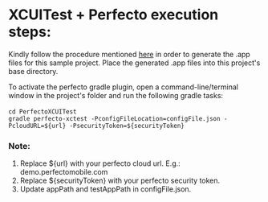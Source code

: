 # XCUITest + Perfecto execution steps:

Kindly follow the procedure mentioned [here](https://developers.perfectomobile.com/display/PD/XCUITest#expand-APreparetheapplicationandapplicationtestrunnerfiles) in order to generate the .app files for this sample project. Place the generated .app files into this project's base directory.<br>

To activate the perfecto gradle plugin, open a command-line/terminal window in the project's folder and run the following gradle tasks:</br></br>
`cd PerfectoXCUITest`</br>
`gradle perfecto-xctest -PconfigFileLocation=configFile.json -PcloudURL=${url} -PsecurityToken=${securityToken}`</br>

### Note: 
1. Replace ${url} with your perfecto cloud url. E.g.: demo.perfectomobile.com </br>
2. Replace ${securityToken} with your perfecto security token.</br>
3. Update appPath and testAppPath in configFile.json.</br>